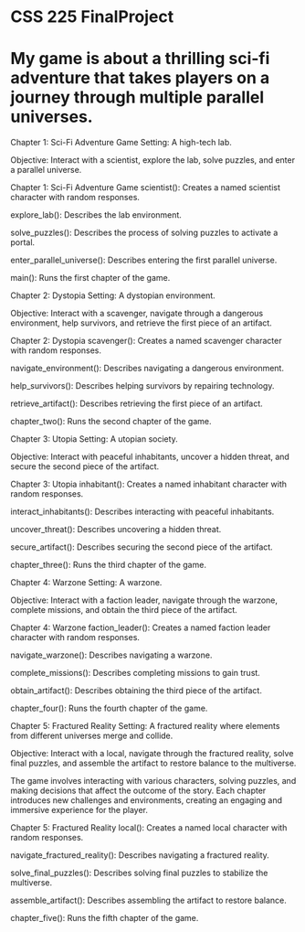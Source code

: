 # CSS 225 FinalProject
# My game is about a thrilling sci-fi adventure that takes players on a journey through multiple parallel universes.
Chapter 1: Sci-Fi Adventure Game
Setting: A high-tech lab.

Objective: Interact with a scientist, explore the lab, solve puzzles, and enter a parallel universe.

Chapter 1: Sci-Fi Adventure Game
scientist(): Creates a named scientist character with random responses.

explore_lab(): Describes the lab environment.

solve_puzzles(): Describes the process of solving puzzles to activate a portal.

enter_parallel_universe(): Describes entering the first parallel universe.

main(): Runs the first chapter of the game.


Chapter 2: Dystopia
Setting: A dystopian environment.

Objective: Interact with a scavenger, navigate through a dangerous environment, help survivors, and retrieve the first piece of an artifact.

Chapter 2: Dystopia
scavenger(): Creates a named scavenger character with random responses.

navigate_environment(): Describes navigating a dangerous environment.

help_survivors(): Describes helping survivors by repairing technology.

retrieve_artifact(): Describes retrieving the first piece of an artifact.

chapter_two(): Runs the second chapter of the game.


Chapter 3: Utopia
Setting: A utopian society.

Objective: Interact with peaceful inhabitants, uncover a hidden threat, and secure the second piece of the artifact.



Chapter 3: Utopia
inhabitant(): Creates a named inhabitant character with random responses.

interact_inhabitants(): Describes interacting with peaceful inhabitants.

uncover_threat(): Describes uncovering a hidden threat.

secure_artifact(): Describes securing the second piece of the artifact.

chapter_three(): Runs the third chapter of the game.


Chapter 4: Warzone
Setting: A warzone.

Objective: Interact with a faction leader, navigate through the warzone, complete missions, and obtain the third piece of the artifact.

Chapter 4: Warzone
faction_leader(): Creates a named faction leader character with random responses.

navigate_warzone(): Describes navigating a warzone.

complete_missions(): Describes completing missions to gain trust.

obtain_artifact(): Describes obtaining the third piece of the artifact.

chapter_four(): Runs the fourth chapter of the game.


Chapter 5: Fractured Reality
Setting: A fractured reality where elements from different universes merge and collide.

Objective: Interact with a local, navigate through the fractured reality, solve final puzzles, and assemble the artifact to restore balance to the multiverse.

The game involves interacting with various characters, solving puzzles, and making decisions that affect the outcome of the story. Each chapter introduces new challenges and environments, creating an engaging and immersive experience for the player.

Chapter 5: Fractured Reality
local(): Creates a named local character with random responses.

navigate_fractured_reality(): Describes navigating a fractured reality.

solve_final_puzzles(): Describes solving final puzzles to stabilize the multiverse.

assemble_artifact(): Describes assembling the artifact to restore balance.

chapter_five(): Runs the fifth chapter of the game.
